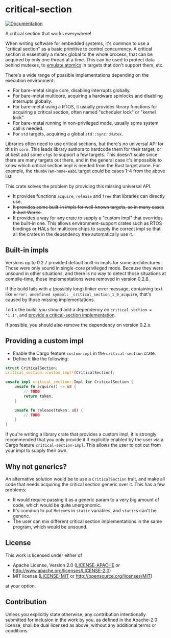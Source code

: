 # critical-section

[![Documentation](https://docs.rs/critical-section/badge.svg)](https://docs.rs/critical-section)

A critical section that works everywhere!

When writing software for embedded systems, it's common to use a "critical section"
as a basic primitive to control concurrency. A critical section is essentially a 
mutex global to the whole process, that can be acquired by only one thread at a time. 
This can be used to protect data behind mutexes, to [emulate atomics](https://github.com/embassy-rs/atomic-polyfill) in 
targets that don't support them, etc.

There's a wide range of possible implementations depending on the execution environment:
- For bare-metal single core, disabling interrupts globally.
- For bare-metal multicore, acquiring a hardware spinlocks and disabling interrupts globally.
- For bare-metal using a RTOS, it usually provides library functions for acquiring a critical section, often named "scheduler lock" or "kernel lock".
- For bare-metal running in non-privileged mode, usually some system call is needed.
- For `std` targets, acquiring a global `std::sync::Mutex`.

Libraries often need to use critical sections, but there's no universal API for this in `core`. This leads
library authors to hardcode them for their target, or at best add some `cfg`s to support a few targets.
This doesn't scale since there are many targets out there, and in the general case it's impossible to know
which critical section impl is needed from the Rust target alone. For example, the `thumbv7em-none-eabi` target
could be cases 1-4 from the above list.

This crate solves the problem by providing this missing universal API.

- It provides functions `acquire`, `release` and `free` that libraries can directly use.
- ~~It provides some built-in impls for well-known targets, so in many cases it Just Works.~~
- It provides a way for any crate to supply a "custom impl" that overrides the built-in one. This allows environment-support crates such as RTOS bindings or HALs for multicore chips to supply the correct impl so that all the crates in the dependency tree automatically use it.

## Built-in impls

Versions up to 0.2.7 provided default built-in impls for some architectures. Those were
only sound in single-core privileged mode. Because they were unsound in other situations,
and there is no way to detect those situations at compile-time, those implementations
were removed in version 0.2.8.

If the build fails with a (possibly long) linker error message, containing
text like `error: undefined symbol: _critical_section_1_0_acquire`, that's caused by
those missing implementations.

To fix the build, you should add a dependency on `critical-section = "1.1"`, and
[provide a critical-section implementation](https://crates.io/crates/critical-section#usage-in-no-std-binaries).

If possible, you should also remove the dependency on version 0.2.x.

## Providing a custom impl

- Enable the Cargo feature `custom-impl` in the `critical-section` crate.
- Define it like the following:

```rust
struct CriticalSection;
critical_section::custom_impl!(CriticalSection);

unsafe impl critical_section::Impl for CriticalSection {
    unsafe fn acquire() -> u8 {
        // TODO
        return token;
    }

    unsafe fn release(token: u8) {
        // TODO
    }
}
```

If you're writing a library crate that provides a custom impl, it is strongly recommended that
you only provide it if explicitly enabled by the user via a Cargo feature `critical-section-impl`.
This allows the user to opt out from your impl to supply their own. 

## Why not generics?

An alternative solution would be to use a `CriticalSection` trait, and make all
code that needs acquiring the critical section generic over it. This has a few problems:

- It would require passing it as a generic param to a very big amount of code, which
would be quite unergonomic.
- It's common to put `Mutex`es in `static` variables, and `static`s can't 
be generic.
- The user can mix different critical section implementations in the same program,
which would be unsound.

## License

This work is licensed under either of

- Apache License, Version 2.0 ([LICENSE-APACHE](LICENSE-APACHE) or
  http://www.apache.org/licenses/LICENSE-2.0)
- MIT license ([LICENSE-MIT](LICENSE-MIT) or http://opensource.org/licenses/MIT)

at your option.

## Contribution

Unless you explicitly state otherwise, any contribution intentionally submitted
for inclusion in the work by you, as defined in the Apache-2.0 license, shall be
dual licensed as above, without any additional terms or conditions.
